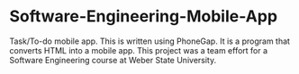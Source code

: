 # Software-Engineering-Mobile-App
Task/To-do mobile app. This is written using PhoneGap.  It is a program that converts HTML into a mobile app.  This project was a team effort for a Software Engineering course at Weber State University.

